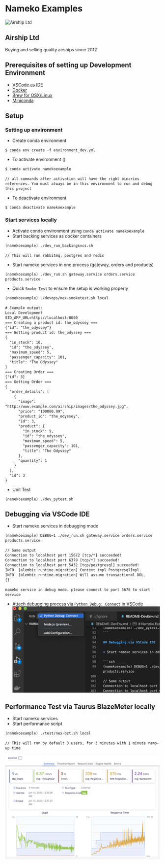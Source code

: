 # Nameko Examples
![Airship Ltd](airship.png)
## Airship Ltd
Buying and selling quality airships since 2012


## Prerequisites of setting up Development Environment

* [VSCode as IDE](https://code.visualstudio.com/download)
* [Docker](https://www.docker.com/)
* [Brew for OSX/Linux](https://brew.sh/)
* [Miniconda](https://docs.conda.io/en/latest/miniconda.html)

## Setup

### Setting up environment

* Create conda environment
```ssh
$ conda env create -f environment_dev.yml
```
* To activate environment ()
```ssh
$ conda activate namekoexample

// all commands after activation will have the right binaries references. You must always be in this environment to run and debug this project
```

* To deactivate environment
```ssh
$ conda deactivate namekoexample

```
### Start services locally
* Activate conda environment using `conda activate namekoexample`
* Start backing services as docker containers
```ssh
(namekoexample) ./dev_run_backingsvcs.sh

// This will run rabbitmq, postgres and redis
```

* Start nameko services in one process (gateway, orders and products)
```ssh
(namekoexample) ./dev_run.sh gateway.service orders.service products.service
```

* Quick `Smoke Test` to ensure the setup is working properly
```ssh
(namekoexample) ./devops/nex-smoketest.sh local 

# Example output:
Local Development
STD_APP_URL=http://localhost:8000
=== Creating a product id: the_odyssey ===
{"id": "the_odyssey"}
=== Getting product id: the_odyssey ===
{
  "in_stock": 10,
  "id": "the_odyssey",
  "maximum_speed": 5,
  "passenger_capacity": 101,
  "title": "The Odyssey"
}
=== Creating Order ===
{"id": 3}
=== Getting Order ===
{
  "order_details": [
    {
      "image": "http://www.example.com/airship/images/the_odyssey.jpg",
      "price": "100000.99",
      "product_id": "the_odyssey",
      "id": 3,
      "product": {
        "in_stock": 9,
        "id": "the_odyssey",
        "maximum_speed": 5,
        "passenger_capacity": 101,
        "title": "The Odyssey"
      },
      "quantity": 1
    }
  ],
  "id": 3
}
```

* Unit Test
```ssh
(namekoexample) ./dev_pytest.sh
```

## Debugging via VSCode IDE

* Start nameko services in debugging mode

```ssh
(namekoexample) DEBUG=1 ./dev_run.sh gateway.service orders.service products.service

// Same output
Connection to localhost port 15672 [tcp/*] succeeded!
Connection to localhost port 6379 [tcp/*] succeeded!
Connection to localhost port 5432 [tcp/postgresql] succeeded!
INFO  [alembic.runtime.migration] Context impl PostgresqlImpl.
INFO  [alembic.runtime.migration] Will assume transactional DDL.
{}

nameko service in debug mode. please connect to port 5678 to start service
```

* Attach debugging process via `Python Debug: Connect` in VSCode
![CodeDebug](test/codedebug.png)

## Performance Test via Taurus BlazeMeter locally

* Start nameko services
* Start performance script
```ssh
(namekoexample) ./test/nex-bzt.sh local

// This will run by default 3 users, for 3 minutes with 1 minute ramp-up time
```
![PerfTest](test/perftest.png)